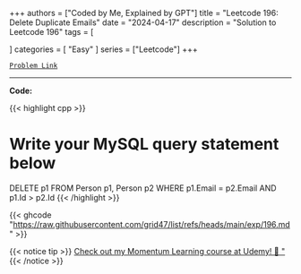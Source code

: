 
+++
authors = ["Coded by Me, Explained by GPT"]
title = "Leetcode 196: Delete Duplicate Emails"
date = "2024-04-17"
description = "Solution to Leetcode 196"
tags = [
    
]
categories = [
    "Easy"
]
series = ["Leetcode"]
+++



[`Problem Link`](https://leetcode.com/problems/delete-duplicate-emails/description/)

---

**Code:**

{{< highlight cpp >}}
# Write your MySQL query statement below
DELETE p1
FROM Person p1, Person p2
WHERE p1.Email = p2.Email AND
p1.Id > p2.Id
{{< /highlight >}}

{{< ghcode "https://raw.githubusercontent.com/grid47/list/refs/heads/main/exp/196.md" >}}

{{< notice tip >}}
[Check out my Momentum Learning course at Udemy! 🚀 "](https://www.udemy.com/course/blind-75-the-data-structures-and-algorithms-essentials/)
{{< /notice >}}

